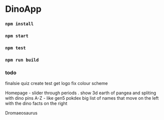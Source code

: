 # DinoApp

### `npm install`

### `npm start`

### `npm test`

### `npm run build`

### todo
 
finalsie quiz
create test
get logo
fix colour scheme

Homepage - slider through periods . show 3d earth of pangea and spliting with dino pins
A-Z - like gen5 pokdex big list of names that move on the left with the dino facts on the right

Dromaeosaurus
